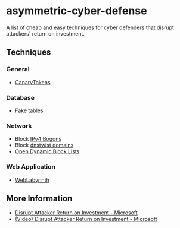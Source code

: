 # asymmetric-cyber-defense

A list of cheap and easy techniques for cyber defenders that disrupt attackers' return on investment.

## Techniques

### General

- [CanaryTokens](https://canarytokens.org/nest/)

### Database

- Fake tables

### Network

- Block [IPv4 Bogons](https://www.team-cymru.org/Services/Bogons/fullbogons-ipv4.txt)
- Block [dnstwist domains](https://github.com/elceef/dnstwist)
- [Open Dynamic Block Lists](https://opendbl.net)


### Web Application

- [WebLabyrinth](https://github.com/mayhemiclabs/weblabyrinth)

## More Information

- [Disrupt Attacker Return on Investment - Microsoft](https://learn.microsoft.com/en-us/security/privileged-access-workstations/privileged-access-success-criteria#disrupt-attacker-return-on-investment)
- [(Video) Disrupt Attacker Return on Investment - Microsoft](https://learn.microsoft.com/en-us/security/adoption/ciso-workshop-module-2#part-1-disrupting-attacker-return-on-investment-1431)
